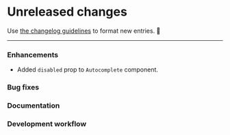 # Unreleased changes

Use [the changelog guidelines](https://git.io/polaris-changelog-guidelines) to format new entries. 💜

---

### Enhancements

- Added `disabled` prop to `Autocomplete` component.

### Bug fixes

### Documentation

### Development workflow
